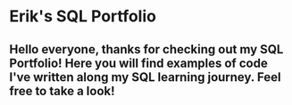 # Erik's SQL Portfolio

## Hello everyone, thanks for checking out my SQL Portfolio! Here you will find examples of code I've written along my SQL learning journey. Feel free to take a look!
